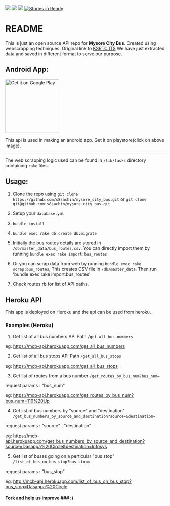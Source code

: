 <a href="https://codeclimate.com/github/s8sachin/mysore_city_bus"><img src="https://codeclimate.com/github/s8sachin/mysore_city_bus/badges/gpa.svg" /></a>
<a href="https://codeclimate.com/github/s8sachin/mysore_city_bus/coverage"><img src="https://codeclimate.com/github/s8sachin/mysore_city_bus/badges/coverage.svg" /></a>
<a href="https://codeclimate.com/github/s8sachin/mysore_city_bus"><img src="https://codeclimate.com/github/s8sachin/mysore_city_bus/badges/issue_count.svg" /></a>
[![Stories in Ready](https://badge.waffle.io/s8sachin/mysore_city_bus.png?label=ready&title=Ready)](https://waffle.io/s8sachin/mysore_city_bus)
# README

This is just an open source API repo for <b>Mysore City Bus</b>. Created using webscrapping techniques.
Original link to <a href="http://mitra.ksrtc.in/MysoreMBus/index_e.jsp">KSRTC ITS</a>
We have just extracted data and saved in different format to serve our purpose.

## Android App: ##
<a href='https://play.google.com/store/apps/details?id=com.mysuru_commute&hl=en&pcampaignid=MKT-Other-global-all-co-prtnr-py-PartBadge-Mar2515-1' target="_blank"><img alt='Get it on Google Play' src='https://play.google.com/intl/en_us/badges/images/generic/en_badge_web_generic.png' width='170px'/></a>

This api is used in making an android app. Get it on playstore(click on above image).
<hr>

The web scrapping logic used can be found in `/lib/tasks` directory containing `rake` files.

## Usage: ##

1. Clone the repo using `git clone https://github.com/s8sachin/mysore_city_bus.git` or `git clone git@github.com:s8sachin/mysore_city_bus.git`

2. Setup your `database.yml`

3. `bundle install`

4. `bundle exec rake db:create db:migrate`

5. Initially the bus routes details are stored in `/db/master_data/bus_routes.csv`. You can directly import them by running `bundle exec rake import:bus_routes`

6. Or you can scrap data from web by running `bundle exec rake scrap:bus_routes`, This creates CSV file in `/db/master_data`. Then run  'bundle exec rake import:bus_routes'

7. Check routes.rb for list of API paths. 

## Heroku API ##

This app is deployed on Heroku and the api can be used from heroku. 

### Examples (Heroku) ###

1. Get list of all bus numbers API Path `/get_all_bus_numbers` 

eg: https://mcb-api.herokuapp.com/get_all_bus_numbers

2. Get list of all bus stops API Path `/get_all_bus_stops`

eg: https://mcb-api.herokuapp.com/get_all_bus_stops

3. Get list of routes from a bus number `/get_routes_by_bus_num?bus_num=`

request params : "bus_num"

eg: https://mcb-api.herokuapp.com/get_routes_by_bus_num?bus_num=119%20Up

4. Get list of bus numbers by "source" and "destination" `/get_bus_numbers_by_source_and_destination?source=&destination=` 

request params : "source" , "destination"

eg: https://mcb-api.herokuapp.com/get_bus_numbers_by_source_and_destination?source=Dasappa%20Circle&destination=Infosys

5. Get list of buses going on a perticular "bus stop" `/list_of_bus_on_bus_stop?bus_stop=` 

request params : "bus_stop"

eg: http://mcb-api.herokuapp.com/list_of_bus_on_bus_stop?bus_stop=Dasappa%20Circle


#### Fork and help us improve ### :)
